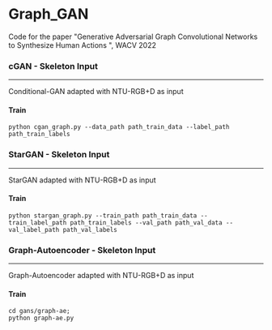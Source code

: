# Graph_GAN
Code for the paper "Generative Adversarial Graph Convolutional Networks to Synthesize Human Actions ", WACV 2022


### cGAN - Skeleton Input
--------------------------
Conditional-GAN adapted with NTU-RGB+D as input

#### Train
```
python cgan_graph.py --data_path path_train_data --label_path path_train_labels
```


### StarGAN - Skeleton Input
-----------------------------
StarGAN adapted with NTU-RGB+D as input

#### Train
```
python stargan_graph.py --train_path path_train_data --train_label_path path_train_labels --val_path path_val_data --val_label_path path_val_labels
```


### Graph-Autoencoder - Skeleton Input
---------------------------------------
Graph-Autoencoder adapted with NTU-RGB+D as input

#### Train
```
cd gans/graph-ae;
python graph-ae.py 
```